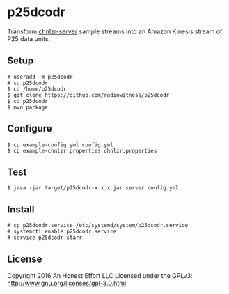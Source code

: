 # p25dcodr
Transform [chnlzr-server](https://github.com/radiowitness/chnlzr-server) sample
streams into an Amazon Kinesis stream of P25 data units.

## Setup
```
# useradd -m p25dcodr
# su p25dcodr
$ cd /home/p25dcodr
$ git clone https://github.com/radiowitness/p25dcodr
$ cd p25dcodr
$ mvn package
```

## Configure
```
$ cp example-config.yml config.yml
$ cp example-chnlzr.properties chnlzr.properties
```

## Test
```
$ java -jar target/p25dcodr-x.x.x.jar server config.yml
```

## Install
```
# cp p25dcodr.service /etc/systemd/system/p25dcodr.service
# systemctl enable p25dcodr.service
# service p25dcodr starr
```

## License
Copyright 2016 An Honest Effort LLC
Licensed under the GPLv3: http://www.gnu.org/licenses/gpl-3.0.html
